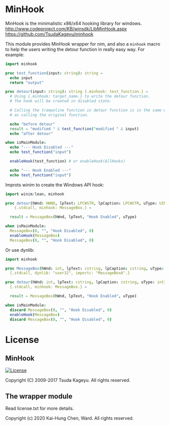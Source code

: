 # MinHook

MinHook is the minimalistic x86/x64 hooking library for windows.
http://www.codeproject.com/KB/winsdk/LibMinHook.aspx
https://github.com/TsudaKageyu/minhook

This module provides MinHook wrapper for nim, and also a `minhook` macro
to help the users writing the detour function in really easy way. For example:

```nim
import minhook

proc test_function(input: string): string =
  echo input
  return "output"

proc detour(input: string): string {.minhook: test_function.} =
  # Using {.minhook: target_name.} to write the detour function.
  # The hook will be created in disabled state.

  # Calling the trampoline function in detour function is in the same way
  # as calling the original function.

  echo "before detour"
  result = "modified " & test_function("modified " & input)
  echo "after detour"

when isMainModule:
  echo "--- Hook Disabled ---"
  echo test_function("input")

  enableHook(test_function) # or enableHook(AllHooks)

  echo "--- Hook Enabled ---"
  echo test_function("input")

```

Improts winim to create the Windows API hook:


```nim
import winim/lean, minhook

proc detour(hWnd: HWND, lpText: LPCWSTR, lpCaption: LPCWSTR, uType: UINT): int32
    {.stdcall, minhook: MessageBox.} =

  result = MessageBox(hWnd, lpText, "Hook Enabled", uType)

when isMainModule:
  MessageBox(0, "", "Hook Disabled", 0)
  enableHook(MessageBox)
  MessageBox(0, "", "Hook Disabled", 0)

```

Or use dynlib:

```nim
import minhook

proc MessageBox(hWnd: int, lpText: cstring, lpCaption: cstring, uType: int32): int32
  {.stdcall, dynlib: "user32", importc: "MessageBoxA".}

proc detour(hWnd: int, lpText: cstring, lpCaption: cstring, uType: int32): int32
  {.stdcall, minhook: MessageBox.} =

  result = MessageBox(hWnd, lpText, "Hook Enabled", uType)

when isMainModule:
  discard MessageBox(0, "", "Hook Disabled", 0)
  enableHook(MessageBox)
  discard MessageBox(0, "", "Hook Disabled", 0)
```

# License

## ﻿MinHook

[![License](https://img.shields.io/badge/License-BSD%202--Clause-orange.svg)](https://opensource.org/licenses/BSD-2-Clause)

Copyright (C) 2009-2017 Tsuda Kageyu.
All rights reserved.

## The wrapper module

Read license.txt for more details.

Copyright (c) 2020 Kai-Hung Chen, Ward. All rights reserved.
